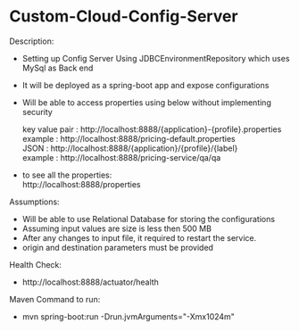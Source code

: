 # Custom-Cloud-Config-Server

Description:
       
 - Setting up Config Server Using JDBCEnvironmentRepository which uses MySql as Back end  
 
 - It will be deployed as a spring-boot app and expose configurations     
     
 - Will be able to access properties using below without implementing security
 
     key value pair : http://localhost:8888/{application}-{profile}.properties     
     example : http://localhost:8888/pricing-default.properties      
     JSON : http://localhost:8888/{application}/{profile}/{label}   
     example : http://localhost:8888/pricing-service/qa/qa
 - to see all the properties:  
     http://localhost:8888/properties
  
 
Assumptions: 
- Will be able to use Relational Database for storing the configurations
- Assuming input values are  size is less then 500 MB 
- After any changes to input file, it required to restart the service.
- origin and destination parameters must be provided

Health Check:
- http://localhost:8888/actuator/health

Maven Command to run: 
- mvn spring-boot:run -Drun.jvmArguments="-Xmx1024m"  

